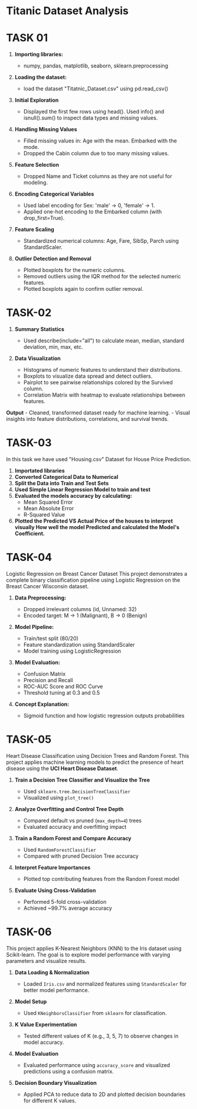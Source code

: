 # Titanic Dataset Analysis

# TASK 01

1. **Importing libraries:**
    - numpy, pandas, matplotlib, seaborn, sklearn.preprocessing
2. **Loading the dataset:**
    - load the dataset "Titatnic_Dataset.csv" using pd.read_csv()
3. **Initial Exploration**
    - Displayed the first few rows using head().
        Used info() and isnull().sum() to inspect data types and missing values.

4.  **Handling Missing Values**
    - Filled missing values in:
        Age with the mean.
        Embarked with the mode.
    - Dropped the Cabin column due to too many missing values.

5. **Feature Selection**
    - Dropped Name and Ticket columns as they are not useful for modeling.

6.  **Encoding Categorical Variables**
    - Used label encoding for Sex: 'male' → 0, 'female' → 1.
    - Applied one-hot encoding to the Embarked column (with drop_first=True).

7.  **Feature Scaling**
    - Standardized numerical columns: Age, Fare, SibSp, Parch using StandardScaler.

8.  **Outlier Detection and Removal**
    - Plotted boxplots for the numeric columns.
    - Removed outliers using the IQR method for the selected numeric features.
    - Plotted boxplots again to confirm outlier removal.

# TASK-02

1.  **Summary Statistics**
    - Used describe(include="all") to calculate mean, median, standard deviation, min, max, etc.

2.  **Data Visualization**
    - Histograms of numeric features to understand their distributions.
    - Boxplots to visualize data spread and detect outliers.
    - Pairplot to see pairwise relationships colored by the Survived column.
    - Correlation Matrix with heatmap to evaluate relationships between features.

**Output**
    - Cleaned, transformed dataset ready for machine learning.
    - Visual insights into feature distributions, correlations, and survival trends.

# TASK-03

In this task we have used "Housing.csv" Dataset for House Price Prediction.

1.  **Importated libraries** 
2.  **Converted Categorical Data to Numerical**
2.  **Split the Data into Train and Test Sets**
3.  **Used Simple Linear Regression Model to train and test** 
4.  **Evaluated the models accuracy by calculating:**
    - Mean Squared Error
    - Mean Absolute Error
    - R-Squared Value
5.  **Plotted the Predicted VS Actual Price of the houses to interpret visually How well the model Predicted and calculated the Model's Coefficient.**


# TASK-04

Logistic Regression on Breast Cancer Dataset
This project demonstrates a complete binary classification pipeline using Logistic Regression on the Breast Cancer Wisconsin dataset.

1.  **Data Preprocessing:**
    - Dropped irrelevant columns (id, Unnamed: 32)
    - Encoded target: M → 1 (Malignant), B → 0 (Benign)

2.  **Model Pipeline:**
    - Train/test split (80/20)
    - Feature standardization using StandardScaler
    - Model training using LogisticRegression
3.  **Model Evaluation:**
    - Confusion Matrix
    - Precision and Recall
    - ROC-AUC Score and ROC Curve
    - Threshold tuning at 0.3 and 0.5
4.  **Concept Explanation:**
    - Sigmoid function and how logistic regression outputs probabilities

# TASK-05

Heart Disease Classification using Decision Trees and Random Forest.
This project applies machine learning models to predict the presence of heart disease using the **UCI Heart Disease Dataset**.

1. **Train a Decision Tree Classifier and Visualize the Tree**  
   - Used `sklearn.tree.DecisionTreeClassifier`  
   - Visualized using `plot_tree()`

2. **Analyze Overfitting and Control Tree Depth**  
   - Compared default vs pruned (`max_depth=4`) trees  
   - Evaluated accuracy and overfitting impact

3. **Train a Random Forest and Compare Accuracy**  
   - Used `RandomForestClassifier`  
   - Compared with pruned Decision Tree accuracy

4. **Interpret Feature Importances**  
   - Plotted top contributing features from the Random Forest model

5. **Evaluate Using Cross-Validation**  
   - Performed 5-fold cross-validation  
   - Achieved ~99.7% average accuracy

# TASK-06

This project applies K-Nearest Neighbors (KNN) to the Iris dataset using Scikit-learn. The goal is to explore model performance with varying parameters and visualize results.

1. **Data Loading & Normalization**  
   - Loaded `Iris.csv` and normalized features using `StandardScaler` for better model performance.

2. **Model Setup**  
   - Used `KNeighborsClassifier` from `sklearn` for classification.

3. **K Value Experimentation**  
   - Tested different values of K (e.g., 3, 5, 7) to observe changes in model accuracy.

4. **Model Evaluation**  
   - Evaluated performance using `accuracy_score` and visualized predictions using a confusion matrix.

5. **Decision Boundary Visualization**  
   - Applied PCA to reduce data to 2D and plotted decision boundaries for different K values.

